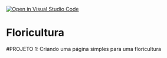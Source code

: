 [![Open in Visual Studio Code](https://classroom.github.com/assets/open-in-vscode-2e0aaae1b6195c2367325f4f02e2d04e9abb55f0b24a779b69b11b9e10269abc.svg)](https://classroom.github.com/online_ide?assignment_repo_id=20694486&assignment_repo_type=AssignmentRepo)
# Floricultura

#PROJETO 1: Criando uma página simples para uma floricultura
